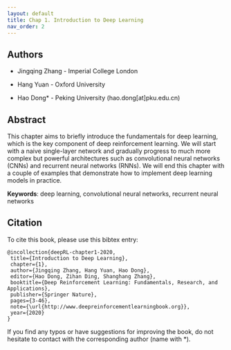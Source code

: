 ```yaml
---
layout: default
title: Chap 1. Introduction to Deep Learning
nav_order: 2
---
```


## Authors

* Jingqing Zhang - Imperial College London 

* Hang Yuan - Oxford University

* Hao Dong* - Peking University  (hao.dong[at]pku.edu.cn)

## Abstract

This chapter aims to briefly introduce the fundamentals for deep learning, which is the key component of deep reinforcement learning. We will start with a naive single-layer network and gradually progress to much more complex but powerful architectures such as convolutional neural networks (CNNs) and recurrent neural networks (RNNs). We will end this chapter with a couple of examples that demonstrate how to implement deep learning models in practice.

**Keywords**: deep learning, convolutional neural networks, recurrent neural networks

## Citation

To cite this book, please use this bibtex entry:

```
@incollection{deepRL-chapter1-2020,
 title={Introduction to Deep Learning},
 chapter={1},
 author={Jingqing Zhang, Hang Yuan, Hao Dong},
 editor={Hao Dong, Zihan Ding, Shanghang Zhang},
 booktitle={Deep Reinforcement Learning: Fundamentals, Research, and Applications},
 publisher={Springer Nature},
 pages={3-46},
 note={\url{http://www.deepreinforcementlearningbook.org}},
 year={2020}
}

```





If you find any typos or have suggestions for improving the book, do not hesitate to contact with the corresponding author (name with *).